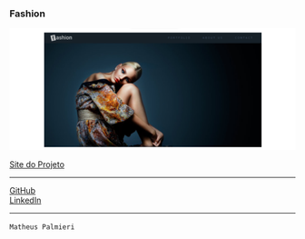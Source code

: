 ### Fashion

<img src="image/imagem.png">

<a href="https://fashion-mathueuspalmieri.netlify.app/">Site do Projeto</a>

---
<a href="https://github.com/MatheusPalmieri">GitHub</a>
<br>
<a href="https://www.linkedin.com/in/matheusandrepalmieri/">LinkedIn</a>

---

`Matheus Palmieri`
